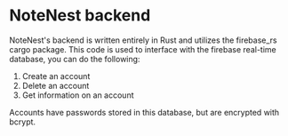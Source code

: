 # NoteNest backend
NoteNest's backend is written entirely in Rust and utilizes the firebase_rs cargo package.
This code is used to interface with the firebase real-time database, you can do the following:
1. Create an account
2. Delete an account
3. Get information on an account

Accounts have passwords stored in this database, but are encrypted with bcrypt. 
